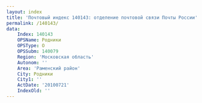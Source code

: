 ```yaml
---
layout: index
title: 'Почтовый индекс 140143: отделение почтовой связи Почты России'
permalink: /140143/
data:
    Index: 140143
    OPSName: Родники
    OPSType: О
    OPSSubm: 140079
    Region: 'Московская область'
    Autonom: ''
    Area: 'Раменский район'
    City: Родники
    City1: ''
    ActDate: '20100721'
    IndexOld: ''
---
```

